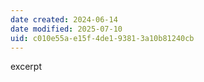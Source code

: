 ```yaml
---
date created: 2024-06-14
date modified: 2025-07-10
uid: c010e55a-e15f-4de1-9381-3a10b81240cb
---
```


excerpt

<!-- more -->
